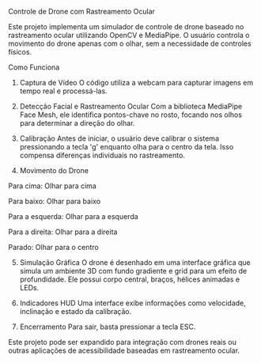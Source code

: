 Controle de Drone com Rastreamento Ocular

Este projeto implementa um simulador de controle de drone baseado no rastreamento ocular utilizando OpenCV e MediaPipe. O usuário controla o movimento do drone apenas com o olhar, sem a necessidade de controles físicos.

Como Funciona

1. Captura de Vídeo
O código utiliza a webcam para capturar imagens em tempo real e processá-las.


2. Detecção Facial e Rastreamento Ocular
Com a biblioteca MediaPipe Face Mesh, ele identifica pontos-chave no rosto, focando nos olhos para determinar a direção do olhar.


3. Calibração
Antes de iniciar, o usuário deve calibrar o sistema pressionando a tecla 'g' enquanto olha para o centro da tela. Isso compensa diferenças individuais no rastreamento.


4. Movimento do Drone

Para cima: Olhar para cima

Para baixo: Olhar para baixo

Para a esquerda: Olhar para a esquerda

Para a direita: Olhar para a direita

Parado: Olhar para o centro



5. Simulação Gráfica
O drone é desenhado em uma interface gráfica que simula um ambiente 3D com fundo gradiente e grid para um efeito de profundidade. Ele possui corpo central, braços, hélices animadas e LEDs.


6. Indicadores HUD
Uma interface exibe informações como velocidade, inclinação e estado da calibração.


7. Encerramento
Para sair, basta pressionar a tecla ESC.



Este projeto pode ser expandido para integração com drones reais ou outras aplicações de acessibilidade baseadas em rastreamento ocular.

